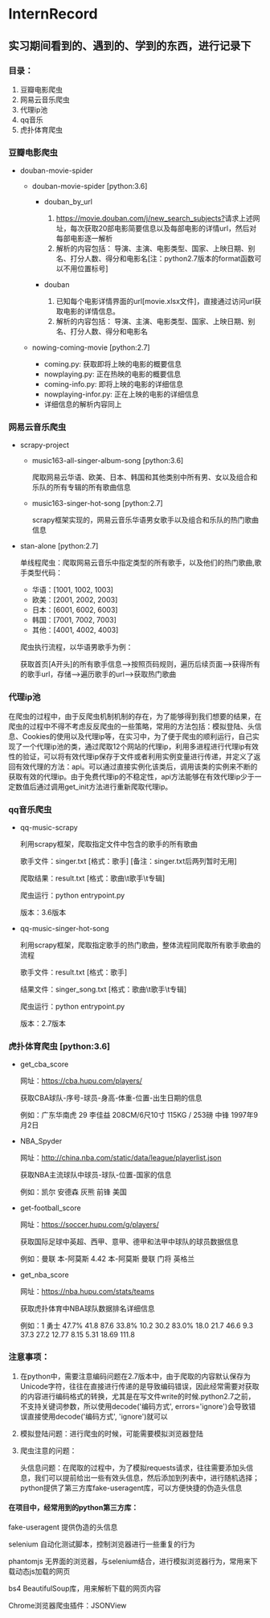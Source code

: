 # InternRecord

## 实习期间看到的、遇到的、学到的东西，进行记录下

### 目录：

1. 豆瓣电影爬虫
2. 网易云音乐爬虫
3. 代理ip池
4. qq音乐
5. 虎扑体育爬虫

### 豆瓣电影爬虫

+ douban-movie-spider

  + douban-movie-spider   [python:3.6]

    + douban_by_url

      1. <https://movie.douban.com/j/new_search_subjects?>请求上述网址，每次获取20部电影简要信息以及每部电影的详情url，然后对每部电影逐一解析
      2. 解析的内容包括：
            导演、主演、电影类型、国家、上映日期、别名、打分人数、得分和电影名[注：python2.7版本的format函数可以不用位置标号]
    + douban

      1. 已知每个电影详情界面的url[movie.xlsx文件]，直接通过访问url获取电影的详情信息。
      2. 解析的内容包括：
            导演、主演、电影类型、国家、上映日期、别名、打分人数、得分和电影名

  + nowing-coming-movie  [python:2.7]

    + coming.py: 获取即将上映的电影的概要信息
    + nowplaying.py: 正在热映的电影的概要信息
    + coming-info.py: 即将上映的电影的详细信息
    + nowplaying-infor.py: 正在上映的电影的详细信息
    + 详细信息的解析内容同上

### 网易云音乐爬虫

+ scrapy-project

  + music163-all-singer-album-song    [python:3.6]

    爬取网易云华语、欧美、日本、韩国和其他类别中所有男、女以及组合和乐队的所有专辑的所有歌曲信息
  + music163-singer-hot-song [python:2.7]

    scrapy框架实现的，网易云音乐华语男女歌手以及组合和乐队的热门歌曲信息

+ stan-alone    [python:2.7]

    单线程爬虫：爬取网易云音乐中指定类型的所有歌手，以及他们的热门歌曲,歌手类型代码：

  + 华语：[1001, 1002, 1003]
  + 欧美：[2001, 2002, 2003]
  + 日本：[6001, 6002, 6003]
  + 韩国：[7001, 7002, 7003]
  + 其他：[4001, 4002, 4003]

  爬虫执行流程，以华语男歌手为例：

    获取首页[A开头]的所有歌手信息——>按照页码规则，遍历后续页面——>获得所有的歌手url，存储——>遍历歌手的url——>获取热门歌曲

### 代理ip池

在爬虫的过程中，由于反爬虫机制机制的存在，为了能够得到我们想要的结果，在爬虫的过程中不得不考虑反反爬虫的一些策略，常用的方法包括：模拟登陆、头信息、Cookies的使用以及代理ip等，在实习中，为了便于爬虫的顺利运行，自己实现了一个代理ip池的类，通过爬取12个网站的代理ip，利用多进程进行代理ip有效性的验证，可以将有效代理ip保存于文件或者利用实例变量进行传递，并定义了返回有效代理的方法：api。可以通过直接实例化该类后，调用该类的实例来不断的获取有效的代理ip。由于免费代理ip的不稳定性，api方法能够在有效代理ip少于一定数值后通过调用get_init方法进行重新爬取代理ip。

### qq音乐爬虫

+ qq-music-scrapy

    利用scrapy框架，爬取指定文件中包含的歌手的所有歌曲

    歌手文件：singer.txt    [格式：歌手]    [备注：singer.txt后两列暂时无用]

    爬取结果：result.txt    [格式：歌曲\t歌手\t专辑]

    爬虫运行：python entrypoint.py

    版本：3.6版本

+ qq-music-singer-hot-song

    利用scrapy框架，爬取指定歌手的热门歌曲，整体流程同爬取所有歌手歌曲的流程

    歌手文件：result.txt    [格式：歌手]

    结果文件：singer_song.txt   [格式：歌曲\t歌手\t专辑]

    爬虫运行：python entrypoint.py

    版本：2.7版本

### 虎扑体育爬虫  [python:3.6]

+ get_cba_score

    网址：<https://cba.hupu.com/players/>

    获取CBA球队-序号-球员-身高-体重-位置-出生日期的信息

    例如：广东华南虎	29	李佳益	208CM/6尺10寸	115KG / 253磅	中锋	1997年9月2日

+ NBA_Spyder

    网址：<http://china.nba.com/static/data/league/playerlist.json>

    获取NBA主流球队中球员-球队-位置-国家的信息

    例如：凯尔 安德森	灰熊	前锋	美国
+ get-football_score

    网址：<https://soccer.hupu.com/g/players/>

    获取国际足球中英超、西甲、意甲、德甲和法甲中球队的球员数据信息

    例如：曼联	本-阿莫斯	4.42	本-阿莫斯	曼联	门将	英格兰
+ get_nba_score

    网址：<https://nba.hupu.com/stats/teams>

    获取虎扑体育中NBA球队数据排名详细信息

    例如：1   勇士	47.7%	41.8	87.6	33.8%	10.2	30.2	83.0%	18.0	21.7	46.6	9.3	37.3	27.2	12.77	8.15	5.31	18.69	111.8

### 注意事项：

1. 在python中，需要注意编码问题在2.7版本中，由于爬取的内容默认保存为Unicode字符，往往在直接进行传递的是导致编码错误，因此经常需要对获取的内容进行编码格式的转换，尤其是在写文件write的时候.python2.7之前，不支持关键词参数，所以使用decode('编码方式', errors='ignore')会导致错误直接使用decode('编码方式', 'ignore')就可以

2. 模拟登陆问题：进行爬虫的时候，可能需要模拟浏览器登陆

3. 爬虫注意的问题：

    头信息问题：在爬取的过程中，为了模拟requests请求，往往需要添加头信息，我们可以提前给出一些有效头信息，然后添加到列表中，进行随机选择；python提供了第三方库fake-useragent库，可以方便快捷的伪造头信息

#### 在项目中，经常用到的python第三方库：

fake-useragent  提供伪造的头信息

selenium        自动化测试脚本，控制浏览器进行一些重复的行为

phantomjs       无界面的浏览器，与selenium结合，进行模拟浏览器行为，常用来下载动态js加载的网页

bs4             BeautifulSoup库，用来解析下载的网页内容

Chrome浏览器爬虫插件：JSONView